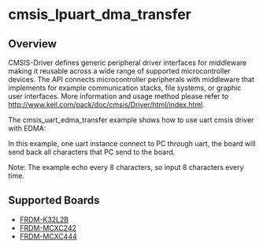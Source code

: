 # cmsis_lpuart_dma_transfer

## Overview
CMSIS-Driver defines generic peripheral driver interfaces for middleware making it reusable across a wide
range of supported microcontroller devices. The API connects microcontroller peripherals with middleware
that implements for example communication stacks, file systems, or graphic user interfaces.
More information and usage method please refer to http://www.keil.com/pack/doc/cmsis/Driver/html/index.html.

The cmsis_uart_edma_transfer example shows how to use uart cmsis  driver with EDMA:

In this example, one uart instance connect to PC through uart, the board will
send back all characters that PC send to the board.

Note: The example echo every 8 characters, so input 8 characters every time.

## Supported Boards
- [FRDM-K32L2B](../../../_boards/frdmk32l2b/cmsis_driver_examples/lpuart/dma_transfer/example_board_readme.md)
- [FRDM-MCXC242](../../../_boards/frdmmcxc242/cmsis_driver_examples/lpuart/dma_transfer/example_board_readme.md)
- [FRDM-MCXC444](../../../_boards/frdmmcxc444/cmsis_driver_examples/lpuart/dma_transfer/example_board_readme.md)
